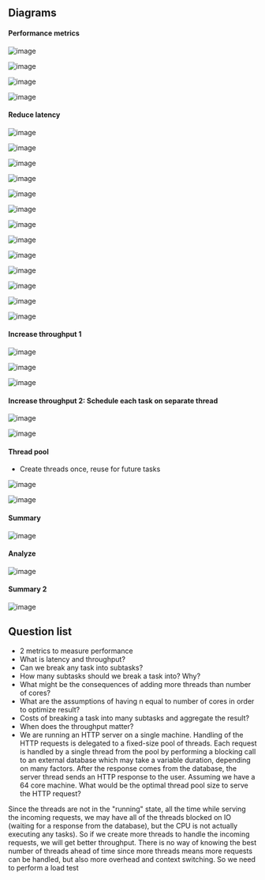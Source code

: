 ## Diagrams
#### Performance metrics
![image](https://user-images.githubusercontent.com/28957748/123626185-c03f2a80-d83a-11eb-9eec-ae3754b45768.png)

![image](https://user-images.githubusercontent.com/28957748/123628739-a3f0bd00-d83d-11eb-9572-8c8f206e9d96.png)

![image](https://user-images.githubusercontent.com/28957748/123628586-786dd280-d83d-11eb-923a-3e145e028071.png)

![image](https://user-images.githubusercontent.com/28957748/123628871-c84c9980-d83d-11eb-8001-2f261ca4ed03.png)

#### Reduce latency

![image](https://user-images.githubusercontent.com/28957748/123629052-02b63680-d83e-11eb-8cea-f60efeeb8592.png)

![image](https://user-images.githubusercontent.com/28957748/123629153-25e0e600-d83e-11eb-8ad1-d247c8558cba.png)

![image](https://user-images.githubusercontent.com/28957748/123629277-4ad55900-d83e-11eb-9c5f-6f54fcd0b7d8.png)

![image](https://user-images.githubusercontent.com/28957748/123626953-99cdbf00-d83b-11eb-8345-ac658d286e41.png)

![image](https://user-images.githubusercontent.com/28957748/123627086-c8e43080-d83b-11eb-8280-b8829885670f.png)

![image](https://user-images.githubusercontent.com/28957748/123627249-f7620b80-d83b-11eb-8f25-5f2766cfebaa.png)

![image](https://user-images.githubusercontent.com/28957748/123627910-c0402a00-d83c-11eb-9c01-ba7b0de3d1a5.png)

![image](https://user-images.githubusercontent.com/28957748/123628194-04cbc580-d83d-11eb-9a1a-f70238026b5b.png)

![image](https://user-images.githubusercontent.com/28957748/123628329-29c03880-d83d-11eb-9276-7f36234f1517.png)

![image](https://user-images.githubusercontent.com/28957748/123628445-4e1c1500-d83d-11eb-87dd-4dcd0be523f9.png)

![image](https://user-images.githubusercontent.com/28957748/123628503-5ecc8b00-d83d-11eb-8e99-bfd2eff798c1.png)

![image](https://user-images.githubusercontent.com/28957748/123632924-b7525700-d842-11eb-8fcc-b2785ef0a3b8.png)

![image](https://user-images.githubusercontent.com/28957748/123632985-ce914480-d842-11eb-9f8e-b72a5f69d202.png)

#### Increase throughput 1

![image](https://user-images.githubusercontent.com/28957748/123655033-d52ab680-d858-11eb-934c-5f7296982d24.png)

![image](https://user-images.githubusercontent.com/28957748/123656442-21c2c180-d85a-11eb-8314-4d12204685da.png)

![image](https://user-images.githubusercontent.com/28957748/123656587-41f28080-d85a-11eb-9153-06585d8c0ceb.png)

#### Increase throughput 2: Schedule each task on separate thread

![image](https://user-images.githubusercontent.com/28957748/123656678-56367d80-d85a-11eb-9cea-390445680199.png)

![image](https://user-images.githubusercontent.com/28957748/123656758-68182080-d85a-11eb-963a-9f353527e6b4.png)

#### Thread pool
- Create threads once, reuse for future tasks

![image](https://user-images.githubusercontent.com/28957748/123658203-b4179500-d85b-11eb-80c7-486cee2e2cb4.png)

![image](https://user-images.githubusercontent.com/28957748/123658358-d9a49e80-d85b-11eb-9724-2813dad5277c.png)

#### Summary
![image](https://user-images.githubusercontent.com/28957748/123658533-048ef280-d85c-11eb-91f5-6fda085639d6.png)

#### Analyze
![image](https://user-images.githubusercontent.com/28957748/123664124-42dae080-d861-11eb-8368-0651ef9f707c.png)

#### Summary 2
![image](https://user-images.githubusercontent.com/28957748/123664376-7f0e4100-d861-11eb-833c-17805ea5818d.png)

## Question list
- 2 metrics to measure performance
- What is latency and throughput?
- Can we break any task into subtasks?
- How many subtasks should we break a task into? Why?
- What might be the consequences of adding more threads than number of cores?
- What are the assumptions of having n equal to number of cores in order to optimize result?
- Costs of breaking a task into many subtasks and aggregate the result?
- When does the throughput matter?
- We are running an HTTP server on a single machine.
Handling  of the HTTP requests is delegated to a fixed-size pool of threads.
Each request is handled by a single thread from the pool by performing a blocking call to an external database which may take a variable duration, depending on many factors.
After the response comes from the database, the server thread sends an HTTP response to the user.
Assuming we have a 64 core machine.
What would be the optimal thread pool size to serve the HTTP request?

Since the threads are not in the "running" state, all the time while serving the incoming requests, we may have all of the threads blocked on IO (waiting for a response from the database), but the CPU is not actually executing any tasks). So if we create more threads to handle the incoming requests, we will get better throughput. There is no way of knowing the best number of threads ahead of time since more threads means more requests can be handled, but also more overhead and context switching. So we need to perform a load test


